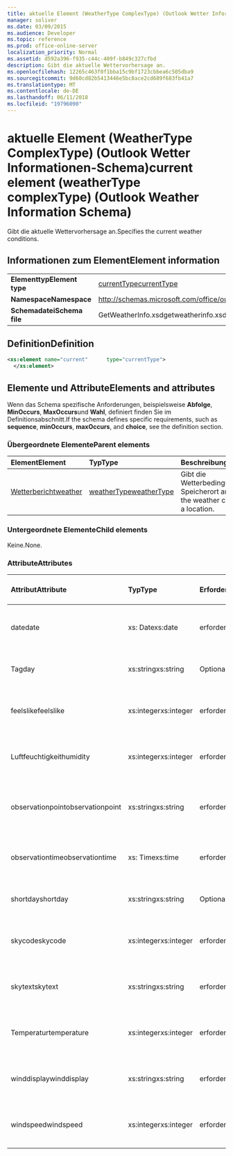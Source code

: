 ```yaml
---
title: aktuelle Element (WeatherType ComplexType) (Outlook Wetter Informationen-Schema)
manager: soliver
ms.date: 03/09/2015
ms.audience: Developer
ms.topic: reference
ms.prod: office-online-server
localization_priority: Normal
ms.assetid: d592a396-f935-c44c-409f-b849c327cfbd
description: Gibt die aktuelle Wettervorhersage an.
ms.openlocfilehash: 12265c463f0f1bba15c9bf1723cbbea6c505dba9
ms.sourcegitcommit: 9d60cd82b5413446e5bc8ace2cd689f683fb41a7
ms.translationtype: MT
ms.contentlocale: de-DE
ms.lasthandoff: 06/11/2018
ms.locfileid: "19796090"
---
```

# <a name="current-element-weathertype-complextype-outlook-weather-information-schema"></a><span data-ttu-id="f0848-103">aktuelle Element (WeatherType ComplexType) (Outlook Wetter Informationen-Schema)</span><span class="sxs-lookup"><span data-stu-id="f0848-103">current element (weatherType complexType) (Outlook Weather Information Schema)</span></span>

<span data-ttu-id="f0848-104">Gibt die aktuelle Wettervorhersage an.</span><span class="sxs-lookup"><span data-stu-id="f0848-104">Specifies the current weather conditions.</span></span>
  
## <a name="element-information"></a><span data-ttu-id="f0848-105">Informationen zum Element</span><span class="sxs-lookup"><span data-stu-id="f0848-105">Element information</span></span>

|||
|:-----|:-----|
|<span data-ttu-id="f0848-106">**Elementtyp**</span><span class="sxs-lookup"><span data-stu-id="f0848-106">**Element type**</span></span> <br/> |[<span data-ttu-id="f0848-107">currentType</span><span class="sxs-lookup"><span data-stu-id="f0848-107">currentType</span></span>](currenttype-complextype-outlook-weather-information-schema.md) <br/> |
|<span data-ttu-id="f0848-108">**Namespace**</span><span class="sxs-lookup"><span data-stu-id="f0848-108">**Namespace**</span></span> <br/> |http://schemas.microsoft.com/office/outlook/15/getweatherinfo.xsd  <br/> |
|<span data-ttu-id="f0848-109">**Schemadatei**</span><span class="sxs-lookup"><span data-stu-id="f0848-109">**Schema file**</span></span> <br/> |<span data-ttu-id="f0848-110">GetWeatherInfo.xsd</span><span class="sxs-lookup"><span data-stu-id="f0848-110">getweatherinfo.xsd</span></span>  <br/> |
   
## <a name="definition"></a><span data-ttu-id="f0848-111">Definition</span><span class="sxs-lookup"><span data-stu-id="f0848-111">Definition</span></span>

```XML
<xs:element name="current"      type="currentType">
  </xs:element>  

```

## <a name="elements-and-attributes"></a><span data-ttu-id="f0848-112">Elemente und Attribute</span><span class="sxs-lookup"><span data-stu-id="f0848-112">Elements and attributes</span></span>

<span data-ttu-id="f0848-113">Wenn das Schema spezifische Anforderungen, beispielsweise **Abfolge**, **MinOccurs**, **MaxOccurs**und **Wahl**, definiert finden Sie im Definitionsabschnitt.</span><span class="sxs-lookup"><span data-stu-id="f0848-113">If the schema defines specific requirements, such as **sequence**, **minOccurs**, **maxOccurs**, and **choice**, see the definition section.</span></span> 
  
### <a name="parent-elements"></a><span data-ttu-id="f0848-114">Übergeordnete Elemente</span><span class="sxs-lookup"><span data-stu-id="f0848-114">Parent elements</span></span>

|<span data-ttu-id="f0848-115">**Element**</span><span class="sxs-lookup"><span data-stu-id="f0848-115">**Element**</span></span>|<span data-ttu-id="f0848-116">**Typ**</span><span class="sxs-lookup"><span data-stu-id="f0848-116">**Type**</span></span>|<span data-ttu-id="f0848-117">**Beschreibung**</span><span class="sxs-lookup"><span data-stu-id="f0848-117">**Description**</span></span>|
|:-----|:-----|:-----|
|[<span data-ttu-id="f0848-118">Wetterbericht</span><span class="sxs-lookup"><span data-stu-id="f0848-118">weather</span></span>](weather-element-weatherdata-elementoutlook-weather-information-schema.md) <br/> |[<span data-ttu-id="f0848-119">weatherType</span><span class="sxs-lookup"><span data-stu-id="f0848-119">weatherType</span></span>](weathertype-complextype-outlook-weather-information-schema.md) <br/> |<span data-ttu-id="f0848-120">Gibt die Wetterbedingungen einen Speicherort an.</span><span class="sxs-lookup"><span data-stu-id="f0848-120">Specifies the weather conditions of a location.</span></span>  <br/> |
   
### <a name="child-elements"></a><span data-ttu-id="f0848-121">Untergeordnete Elemente</span><span class="sxs-lookup"><span data-stu-id="f0848-121">Child elements</span></span>

<span data-ttu-id="f0848-122">Keine.</span><span class="sxs-lookup"><span data-stu-id="f0848-122">None.</span></span>
  
### <a name="attributes"></a><span data-ttu-id="f0848-123">Attribute</span><span class="sxs-lookup"><span data-stu-id="f0848-123">Attributes</span></span>

|<span data-ttu-id="f0848-124">**Attribut**</span><span class="sxs-lookup"><span data-stu-id="f0848-124">**Attribute**</span></span>|<span data-ttu-id="f0848-125">**Typ**</span><span class="sxs-lookup"><span data-stu-id="f0848-125">**Type**</span></span>|<span data-ttu-id="f0848-126">**Erforderlich**</span><span class="sxs-lookup"><span data-stu-id="f0848-126">**Required**</span></span>|<span data-ttu-id="f0848-127">**Beschreibung**</span><span class="sxs-lookup"><span data-stu-id="f0848-127">**Description**</span></span>|<span data-ttu-id="f0848-128">**Mögliche Werte**</span><span class="sxs-lookup"><span data-stu-id="f0848-128">**Possible values**</span></span>|
|:-----|:-----|:-----|:-----|:-----|
|<span data-ttu-id="f0848-129">date</span><span class="sxs-lookup"><span data-stu-id="f0848-129">date</span></span>  <br/> |<span data-ttu-id="f0848-130">xs: Date</span><span class="sxs-lookup"><span data-stu-id="f0848-130">xs:date</span></span>  <br/> |<span data-ttu-id="f0848-131">erforderlich</span><span class="sxs-lookup"><span data-stu-id="f0848-131">required</span></span>  <br/> |<span data-ttu-id="f0848-132">Heutiges Datum angibt.</span><span class="sxs-lookup"><span data-stu-id="f0848-132">Specifies today's date.</span></span>  <br/> |<span data-ttu-id="f0848-133">Ein Wert, der den Typ xs: Date</span><span class="sxs-lookup"><span data-stu-id="f0848-133">A value of the type xs:date</span></span>  <br/> |
|<span data-ttu-id="f0848-134">Tag</span><span class="sxs-lookup"><span data-stu-id="f0848-134">day</span></span>  <br/> |<span data-ttu-id="f0848-135">xs:string</span><span class="sxs-lookup"><span data-stu-id="f0848-135">xs:string</span></span>  <br/> |<span data-ttu-id="f0848-136">Optional</span><span class="sxs-lookup"><span data-stu-id="f0848-136">optional</span></span>  <br/> |<span data-ttu-id="f0848-137">Gibt einen Tag für die Planung.</span><span class="sxs-lookup"><span data-stu-id="f0848-137">Specifies a day for the forecast.</span></span>  <br/> |<span data-ttu-id="f0848-138">Ein Wert, der den Typ xs:</span><span class="sxs-lookup"><span data-stu-id="f0848-138">A value of the type xs:string</span></span>  <br/> |
|<span data-ttu-id="f0848-139">feelslike</span><span class="sxs-lookup"><span data-stu-id="f0848-139">feelslike</span></span>  <br/> |<span data-ttu-id="f0848-140">xs:integer</span><span class="sxs-lookup"><span data-stu-id="f0848-140">xs:integer</span></span>  <br/> |<span data-ttu-id="f0848-141">erforderlich</span><span class="sxs-lookup"><span data-stu-id="f0848-141">required</span></span>  <br/> |<span data-ttu-id="f0848-142">Gibt die Temperatur des wie ist mit das aktuelle Wetter wie an.</span><span class="sxs-lookup"><span data-stu-id="f0848-142">Specifies the temperature of how the current weather feels like.</span></span>  <br/> |<span data-ttu-id="f0848-143">Der Wert der Type-xs</span><span class="sxs-lookup"><span data-stu-id="f0848-143">A value of the type xs:integer</span></span>  <br/> |
|<span data-ttu-id="f0848-144">Luftfeuchtigkeit</span><span class="sxs-lookup"><span data-stu-id="f0848-144">humidity</span></span>  <br/> |<span data-ttu-id="f0848-145">xs:integer</span><span class="sxs-lookup"><span data-stu-id="f0848-145">xs:integer</span></span>  <br/> |<span data-ttu-id="f0848-146">erforderlich</span><span class="sxs-lookup"><span data-stu-id="f0848-146">required</span></span>  <br/> |<span data-ttu-id="f0848-147">Gibt den aktuellen Luftfeuchtigkeit numerischen Wert.</span><span class="sxs-lookup"><span data-stu-id="f0848-147">Specifies the current numerical humidity value.</span></span>  <br/> |<span data-ttu-id="f0848-148">Der Wert der Type-xs</span><span class="sxs-lookup"><span data-stu-id="f0848-148">A value of the type xs:integer</span></span>  <br/> |
|<span data-ttu-id="f0848-149">observationpoint</span><span class="sxs-lookup"><span data-stu-id="f0848-149">observationpoint</span></span>  <br/> |<span data-ttu-id="f0848-150">xs:string</span><span class="sxs-lookup"><span data-stu-id="f0848-150">xs:string</span></span>  <br/> |<span data-ttu-id="f0848-151">erforderlich</span><span class="sxs-lookup"><span data-stu-id="f0848-151">required</span></span>  <br/> |<span data-ttu-id="f0848-152">Gibt an, in dem die aktuelle Wetterinformationen aus beobachtet wird.</span><span class="sxs-lookup"><span data-stu-id="f0848-152">Specifies where the current weather information is observed from.</span></span>  <br/> |<span data-ttu-id="f0848-153">Ein Wert, der den Typ xs:</span><span class="sxs-lookup"><span data-stu-id="f0848-153">A value of the type xs:string</span></span>  <br/> |
|<span data-ttu-id="f0848-154">observationtime</span><span class="sxs-lookup"><span data-stu-id="f0848-154">observationtime</span></span>  <br/> |<span data-ttu-id="f0848-155">xs: Time</span><span class="sxs-lookup"><span data-stu-id="f0848-155">xs:time</span></span>  <br/> |<span data-ttu-id="f0848-156">erforderlich</span><span class="sxs-lookup"><span data-stu-id="f0848-156">required</span></span>  <br/> |<span data-ttu-id="f0848-157">Gibt an, wenn die aktuelle Wetterinformationen unter beobachtet wird.</span><span class="sxs-lookup"><span data-stu-id="f0848-157">Specifies when the current weather information is observed at.</span></span>  <br/> |<span data-ttu-id="f0848-158">Ein Wert, der den Typ xs: Time</span><span class="sxs-lookup"><span data-stu-id="f0848-158">A value of the type xs:time</span></span>  <br/> |
|<span data-ttu-id="f0848-159">shortday</span><span class="sxs-lookup"><span data-stu-id="f0848-159">shortday</span></span>  <br/> |<span data-ttu-id="f0848-160">xs:string</span><span class="sxs-lookup"><span data-stu-id="f0848-160">xs:string</span></span>  <br/> |<span data-ttu-id="f0848-161">Optional</span><span class="sxs-lookup"><span data-stu-id="f0848-161">optional</span></span>  <br/> |<span data-ttu-id="f0848-162">Gibt einen Tag in abgekürzter Form an.</span><span class="sxs-lookup"><span data-stu-id="f0848-162">Specifies a day in abbreviated form.</span></span>  <br/> |<span data-ttu-id="f0848-163">Ein Wert, der den Typ xs:</span><span class="sxs-lookup"><span data-stu-id="f0848-163">A value of the type xs:string</span></span>  <br/> |
|<span data-ttu-id="f0848-164">skycode</span><span class="sxs-lookup"><span data-stu-id="f0848-164">skycode</span></span>  <br/> |<span data-ttu-id="f0848-165">xs:integer</span><span class="sxs-lookup"><span data-stu-id="f0848-165">xs:integer</span></span>  <br/> |<span data-ttu-id="f0848-166">erforderlich</span><span class="sxs-lookup"><span data-stu-id="f0848-166">required</span></span>  <br/> |<span data-ttu-id="f0848-167">Gibt einen ganze Zahl Code für die aktuelle Wettervorhersage.</span><span class="sxs-lookup"><span data-stu-id="f0848-167">Specifies an integer code for the current weather conditions.</span></span>  <br/> |<span data-ttu-id="f0848-168">Der Wert der Type-xs</span><span class="sxs-lookup"><span data-stu-id="f0848-168">A value of the type xs:integer</span></span>  <br/> |
|<span data-ttu-id="f0848-169">skytext</span><span class="sxs-lookup"><span data-stu-id="f0848-169">skytext</span></span>  <br/> |<span data-ttu-id="f0848-170">xs:string</span><span class="sxs-lookup"><span data-stu-id="f0848-170">xs:string</span></span>  <br/> |<span data-ttu-id="f0848-171">erforderlich</span><span class="sxs-lookup"><span data-stu-id="f0848-171">required</span></span>  <br/> |<span data-ttu-id="f0848-172">Gibt ein bis zwei Wörter, die aktuelle Wetterbericht beschreibt.</span><span class="sxs-lookup"><span data-stu-id="f0848-172">Specifies one to two words describing current weather conditions.</span></span>  <br/> |<span data-ttu-id="f0848-173">Ein Wert, der den Typ xs:</span><span class="sxs-lookup"><span data-stu-id="f0848-173">A value of the type xs:string</span></span>  <br/> |
|<span data-ttu-id="f0848-174">Temperatur</span><span class="sxs-lookup"><span data-stu-id="f0848-174">temperature</span></span>  <br/> |<span data-ttu-id="f0848-175">xs:integer</span><span class="sxs-lookup"><span data-stu-id="f0848-175">xs:integer</span></span>  <br/> |<span data-ttu-id="f0848-176">erforderlich</span><span class="sxs-lookup"><span data-stu-id="f0848-176">required</span></span>  <br/> |<span data-ttu-id="f0848-177">Gibt die aktuelle Temperatur des Speicherorts an.</span><span class="sxs-lookup"><span data-stu-id="f0848-177">Specifies the current temperature of the location.</span></span>  <br/> |<span data-ttu-id="f0848-178">Der Wert der Type-xs</span><span class="sxs-lookup"><span data-stu-id="f0848-178">A value of the type xs:integer</span></span>  <br/> |
|<span data-ttu-id="f0848-179">winddisplay</span><span class="sxs-lookup"><span data-stu-id="f0848-179">winddisplay</span></span>  <br/> |<span data-ttu-id="f0848-180">xs:string</span><span class="sxs-lookup"><span data-stu-id="f0848-180">xs:string</span></span>  <br/> |<span data-ttu-id="f0848-181">erforderlich</span><span class="sxs-lookup"><span data-stu-id="f0848-181">required</span></span>  <br/> |<span data-ttu-id="f0848-182">Eine Zeichenfolge, die die aktuelle Wind Bedingungen beschreibt.</span><span class="sxs-lookup"><span data-stu-id="f0848-182">A string that describes the current wind conditions.</span></span>  <br/> |<span data-ttu-id="f0848-183">Ein Wert, der den Typ xs:</span><span class="sxs-lookup"><span data-stu-id="f0848-183">A value of the type xs:string</span></span>  <br/> |
|<span data-ttu-id="f0848-184">windspeed</span><span class="sxs-lookup"><span data-stu-id="f0848-184">windspeed</span></span>  <br/> |<span data-ttu-id="f0848-185">xs:integer</span><span class="sxs-lookup"><span data-stu-id="f0848-185">xs:integer</span></span>  <br/> |<span data-ttu-id="f0848-186">erforderlich</span><span class="sxs-lookup"><span data-stu-id="f0848-186">required</span></span>  <br/> |<span data-ttu-id="f0848-187">Gibt den aktuellen Wert der numerische Wind Geschwindigkeit.</span><span class="sxs-lookup"><span data-stu-id="f0848-187">Specifies the current numerical wind speed value.</span></span>  <br/> |<span data-ttu-id="f0848-188">Der Wert der Type-xs</span><span class="sxs-lookup"><span data-stu-id="f0848-188">A value of the type xs:integer</span></span>  <br/> |
   

